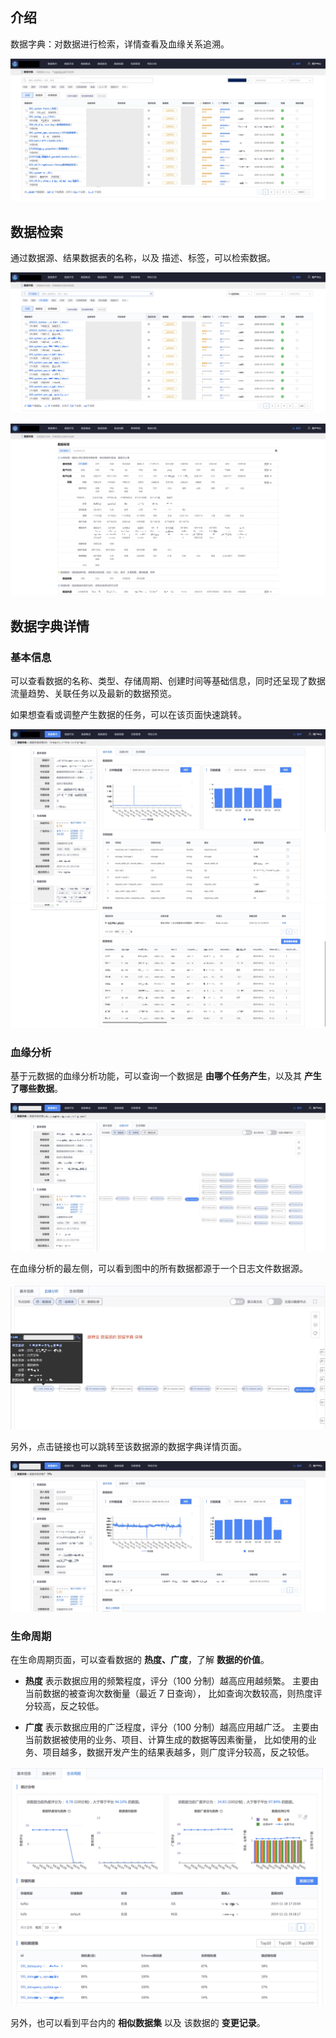 ## 介绍
数据字典：对数据进行检索，详情查看及血缘关系追溯。

![-w1918](media/15856204514727.jpg)

## 数据检索
通过数据源、结果数据表的名称，以及 描述、标签，可以检索数据。

![-w1918](media/15857133508951.jpg)

![-w1919](media/15857139952576.jpg)



## 数据字典详情

### 基本信息

可以查看数据的名称、类型、存储周期、创建时间等基础信息，同时还呈现了数据流量趋势、关联任务以及最新的数据预览。

如果想查看或调整产生数据的任务，可以在该页面快速跳转。

![-w1913](media/15857113597991.jpg)
![-w1916](media/15857120962761.jpg)


### 血缘分析
基于元数据的血缘分析功能，可以查询一个数据是 **由哪个任务产生**，以及其 **产生了哪些数据**。

![-w1911](media/15857051431964.jpg)

在血缘分析的最左侧，可以看到图中的所有数据都源于一个日志文件数据源。

![-w1267](media/15857111351453.jpg)

另外，点击链接也可以跳转至该数据源的数据字典详情页面。

![-w1911](media/15857126064784.jpg)


### 生命周期
在生命周期页面，可以查看数据的 **热度、广度**，了解 **数据的价值**。

- **热度**
表示数据应用的频繁程度，评分（100 分制）越高应用越频繁。
主要由当前数据的被查询次数衡量（最近 7 日查询），
比如查询次数较高，则热度评分较高，反之较低。

- **广度**
表示数据应用的广泛程度，评分（100 分制）越高应用越广泛。
主要由当前数据被使用的业务、项目、计算生成的数据等因素衡量，
比如使用的业务、项目越多，数据开发产生的结果表越多，则广度评分较高，反之较低。

![-w1264](media/15857109912418.jpg)

另外，也可以看到平台内的 **相似数据集** 以及 该数据的 **变更记录**。
